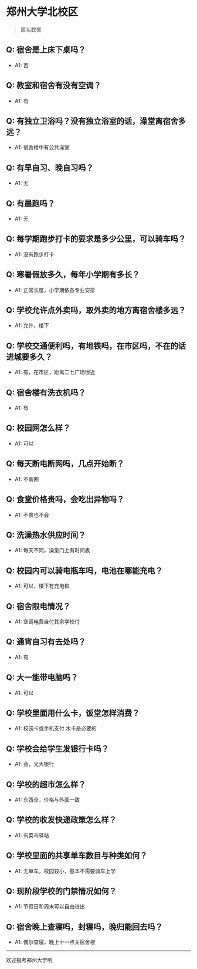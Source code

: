 # 郑州大学北校区
> 匿名数据
## Q: 宿舍是上床下桌吗？
- A1: 否
## Q: 教室和宿舍有没有空调？
- A1: 有
## Q: 有独立卫浴吗？没有独立浴室的话，澡堂离宿舍多远？
- A1: 宿舍楼中有公共澡堂
## Q: 有早自习、晚自习吗？
- A1: 无
## Q: 有晨跑吗？
- A1: 无
## Q: 每学期跑步打卡的要求是多少公里，可以骑车吗？
- A1: 没有跑步打卡
## Q: 寒暑假放多久，每年小学期有多长？
- A1: 正常长度，小学期依各专业安排
## Q: 学校允许点外卖吗，取外卖的地方离宿舍楼多远？
- A1: 允许，楼下
## Q: 学校交通便利吗，有地铁吗，在市区吗，不在的话进城要多久？
- A1: 有，在市区，距离二七广场很近
## Q: 宿舍楼有洗衣机吗？
- A1: 有
## Q: 校园网怎么样？
- A1: 可以
## Q: 每天断电断网吗，几点开始断？
- A1: 不断网
## Q: 食堂价格贵吗，会吃出异物吗？
- A1: 不贵也不会
## Q: 洗澡热水供应时间？
- A1: 每天不同，澡堂门上有时间表
## Q: 校园内可以骑电瓶车吗，电池在哪能充电？
- A1: 可以，楼下有充电桩
## Q: 宿舍限电情况？
- A1: 空调电费自付其余学校付
## Q: 通宵自习有去处吗？
- A1: 有
## Q: 大一能带电脑吗？
- A1: 可以
## Q: 学校里面用什么卡，饭堂怎样消费？
- A1: 校园卡或手机支付 水卡是必要的
## Q: 学校会给学生发银行卡吗？
- A1: 会，光大银行
## Q: 学校的超市怎么样？
- A1: 东西全，价格与外面一致
## Q: 学校的收发快递政策怎么样？
- A1: 有菜鸟驿站
## Q: 学校里面的共享单车数目与种类如何？
- A1: 无单车，校园较小，基本不需要骑车上学
## Q: 现阶段学校的门禁情况如何？
- A1: 节假日和周末可以自由进出
## Q: 宿舍晚上查寝吗，封寝吗，晚归能回去吗？
- A1: 偶尔查寝，晚上十一点关宿舍楼
***
欢迎报考郑州大学哟
